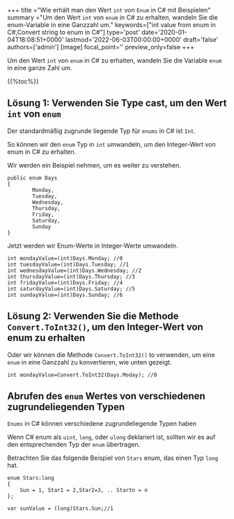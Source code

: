 +++
title   ="Wie erhält man den Wert `int` von `Enum` in C# mit Beispielen"
summary ="Um den Wert `int` von `enum` in C# zu erhalten, wandeln Sie die enum-Variable in eine Ganzzahl um."
keywords=["int value from enum in C#,Convert string to enum in C#"]
type='post'
date='2020-01-04T18:08:51+0000'
lastmod='2022-06-03T00:00:00+0000'
draft='false'
authors=['admin']
[image]
focal_point=''
preview_only=false
+++

Um den Wert `int` von `enum` in C# zu erhalten, wandeln Sie die Variable `enum` in eine ganze Zahl um.

{{%toc%}}

## Lösung 1: Verwenden Sie Type cast, um den Wert `int` von `enum`

Der standardmäßig zugrunde liegende Typ für `enums` in C# ist `Int`.

So können wir den `enum` Typ in `int` umwandeln, um den Integer-Wert von enum in C# zu erhalten.

Wir werden ein Beispiel nehmen, um es weiter zu verstehen.

```
public enum Days
{
        Monday,  
        Tuesday,  
        Wednesday,  
        Thursday,  
        Friday,  
        Saturday,  
        Sunday
}
```

Jetzt werden wir Enum-Werte in Integer-Werte umwandeln.

```
int mondayValue=(int)Days.Monday; //0
int tuesdayValue=(int)Days.Tuesday; //1
int wednesdayValue=(int)Days.Wednesday; //2
int thursdayValue=(int)Days.Thursday; //3
int fridayValue=(int)Days.Friday; //4
int saturdayValue=(int)Days.Saturday; //5
int sundayValue=(int)Days.Sunday; //6
```

## Lösung 2: Verwenden Sie die Methode `Convert.ToInt32()`, um den Integer-Wert von enum zu erhalten

Oder wir können die Methode `Convert.ToInt32()` to verwenden, um eine `enum` in eine Ganzzahl zu konvertieren, wie unten gezeigt.

```
int mondayValue=Convert.ToInt32(Days.Moday); //0

```

## Abrufen des `enum` Wertes von verschiedenen zugrundeliegenden Typen

`Enums` in C# können verschiedene zugrundeliegende Typen haben 

Wenn C# enum als `uint`, `long`, oder `ulong` deklariert ist, sollten wir es auf den entsprechenden Typ der `enum` übertragen.

Betrachten Sie das folgende Beispiel von `Stars` enum, das einen Typ `long` hat.

```
enum Stars:long 
{
    Sun = 1, Star1 = 2,Star2=3, .. Startn = n
};

var sunValue = (long)Stars.Sun;//1
```